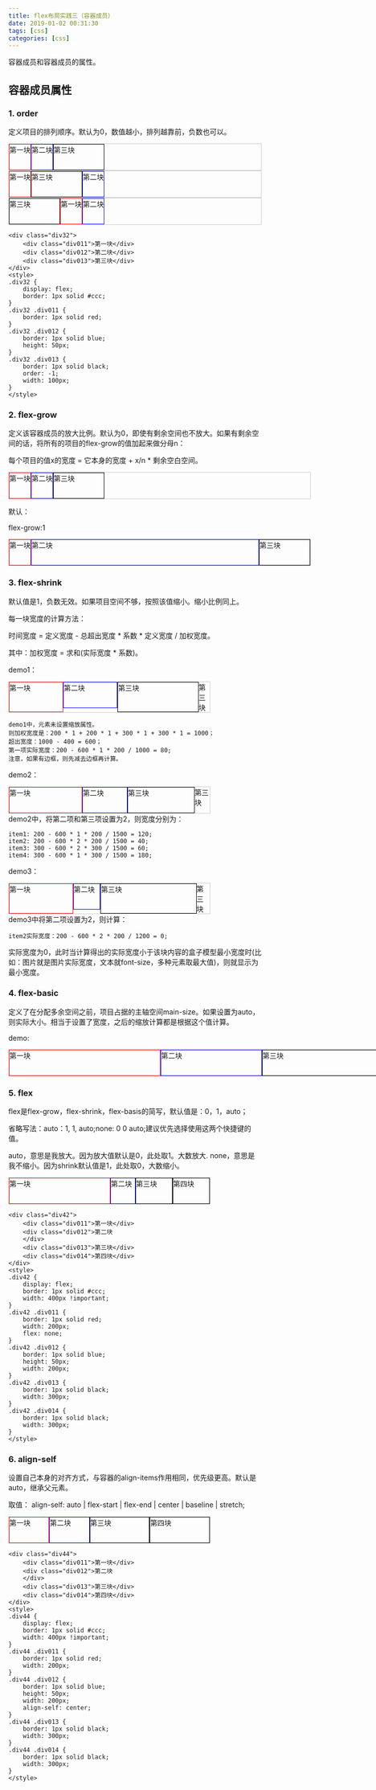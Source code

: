 ```yaml
---
title: flex布局实践三（容器成员）
date: 2019-01-02 00:31:30
tags: [css]
categories: [css]
---
```


容器成员和容器成员的属性。

## 容器成员属性

### 1. order
定义项目的排列顺序。默认为0，数值越小，排列越靠前，负数也可以。

<div class="div30">
    <div class="div011">第一块</div>
    <div class="div012">第二块</div>
    <div class="div013">第三块</div>
</div>
<style>
.div30 {
    display: flex;
    border: 1px solid #ccc;
}
.div30 .div011 {
    border: 1px solid red;
}
.div30 .div012 {
    border: 1px solid blue;
    height: 50px;
}
.div30 .div013 {
    border: 1px solid black;
    width: 100px;
}
</style>

<div class="div31">
    <div class="div011">第一块</div>
    <div class="div012">第二块</div>
    <div class="div013">第三块</div>
</div>
<style>
.div31 {
    display: flex;
    border: 1px solid #ccc;
}
.div31 .div011 {
    border: 1px solid red;
}
.div31 .div012 {
    border: 1px solid blue;
    height: 50px;
    order: 1;
}
.div31 .div013 {
    border: 1px solid black;
    width: 100px;
}
</style>

<div class="div32">
    <div class="div011">第一块</div>
    <div class="div012">第二块</div>
    <div class="div013">第三块</div>
</div>
<style>
.div32 {
    display: flex;
    border: 1px solid #ccc;
}
.div32 .div011 {
    border: 1px solid red;
}
.div32 .div012 {
    border: 1px solid blue;
    height: 50px;
}
.div32 .div013 {
    border: 1px solid black;
    order: -1;
    width: 100px;
}
</style>

```
<div class="div32">
    <div class="div011">第一块</div>
    <div class="div012">第二块</div>
    <div class="div013">第三块</div>
</div>
<style>
.div32 {
    display: flex;
    border: 1px solid #ccc;
}
.div32 .div011 {
    border: 1px solid red;
}
.div32 .div012 {
    border: 1px solid blue;
    height: 50px;
}
.div32 .div013 {
    border: 1px solid black;
    order: -1;
    width: 100px;
}
</style>

```
### 2. flex-grow

定义该容器成员的放大比例。默认为0，即使有剩余空间也不放大。如果有剩余空间的话，将所有的项目的flex-grow的值加起来做分母n：

每个项目的值x的宽度 = 它本身的宽度 + x/n * 剩余空白空间。

<div class="div34">
    <div class="div011">第一块</div>
    <div class="div012">第二块</div>
    <div class="div013">第三块</div>
</div>

默认：
<style>
.div34 {
    display: flex;
    border: 1px solid #ccc;
    width: 600px !important;
}
.div34 .div011 {
    border: 1px solid red;
}
.div34 .div012 {
    border: 1px solid blue;
    height: 50px;
}
.div34 .div013 {
    border: 1px solid black;
    width: 100px;
}
</style>

flex-grow:1
<div class="div35">
    <div class="div011">第一块</div>
    <div class="div012">第二块</div>
    <div class="div013">第三块</div>
</div>
<style>
.div35 {
    display: flex;
    border: 1px solid #ccc;
    width: 600px !important;
}
.div35 .div011 {
    border: 1px solid red;
}
.div35 .div012 {
    border: 1px solid blue;
    height: 50px;
    flex-grow: 1;
}
.div35 .div013 {
    border: 1px solid black;
    width: 100px;
}
</style>

### 3. flex-shrink

默认值是1，负数无效。如果项目空间不够，按照该值缩小。缩小比例同上。

每一块宽度的计算方法：

时间宽度 = 定义宽度 - 总超出宽度 * 系数 * 定义宽度 / 加权宽度。

其中：加权宽度 = 求和(实际宽度 * 系数)。

demo1：

<div class="div36">
    <div class="div011">第一块</div>
    <div class="div012">第二块</div>
    <div class="div013">第三块</div>
    <div class="div014">第三块</div>
</div>
<style>
.div36 {
    display: flex;
    border: 1px solid #ccc;
    width: 400px !important;
}
.div36 .div011 {
    border: 1px solid red;
    flex-grow: 1;
    width: 200px;
}
.div36 .div012 {
    border: 1px solid blue;
    height: 50px;
    width: 200px;
}
.div36 .div013 {
    border: 1px solid black;
    width: 300px;
}

.div36 .div014 {
    border: 1px solid black;
    width: 300px;
}
</style>

    demo1中，元素未设置缩放属性。
    则加权宽度是：200 * 1 + 200 * 1 + 300 * 1 + 300 * 1 = 1000；
    超出宽度：1000 - 400 = 600；
    第一项实际宽度：200 - 600 * 1 * 200 / 1000 = 80;
    注意，如果有边框，则先减去边框再计算。


demo2：
<div class="div37">
    <div class="div011">第一块</div>
    <div class="div012">第二块</div>
    <div class="div013">第三块</div>
    <div class="div014">第三块</div>
</div>
<style>
.div37 {
    display: flex;
    border: 1px solid #ccc;
    width: 400px !important;
}
.div37 .div011 {
    border: 1px solid red;
    flex-grow: 1;
    width: 200px;
}
.div37 .div012 {
    border: 1px solid blue;
    height: 50px;
    width: 200px;
    flex-shrink: 2;
}
.div37 .div013 {
    border: 1px solid black;
    width: 300px;
    flex-shrink: 2;
}

.div37 .div014 {
    border: 1px solid black;
    width: 300px;
}
</style>
demo2中，将第二项和第三项设置为2，则宽度分别为：

    item1: 200 - 600 * 1 * 200 / 1500 = 120;
    item2: 200 - 600 * 2 * 200 / 1500 = 40;
    item3: 300 - 600 * 2 * 300 / 1500 = 60;
    item4: 300 - 600 * 1 * 300 / 1500 = 180;

demo3：
<div class="div38">
    <div class="div011">第一块</div>
    <div class="div012">第二块</div>
    <div class="div013">第三块</div>
    <div class="div014">第三块</div>
</div>
<style>
.div38 {
    display: flex;
    border: 1px solid #ccc;
    width: 400px !important;
}
.div38 .div011 {
    border: 1px solid red;
    flex-grow: 1;
    width: 200px;
}
.div38 .div012 {
    border: 1px solid blue;
    height: 50px;
    width: 200px;
    flex-shrink: 2;
}
.div38 .div013 {
    border: 1px solid black;
    width: 300px;
}

.div38 .div014 {
    border: 1px solid black;
    width: 300px;
}
</style>
demo3中将第二项设置为2，则计算：

    item2实际宽度：200 - 600 * 2 * 200 / 1200 = 0;

实际宽度为0，此时当计算得出的实际宽度小于该块内容的盒子模型最小宽度时(比如：图片就是图片实际宽度，文本就font-size，多种元素取最大值)，则就显示为最小宽度。

### 4. flex-basic

定义了在分配多余空间之前，项目占据的主轴空间main-size。如果设置为auto，则实际大小。相当于设置了宽度，之后的缩放计算都是根据这个值计算。

demo:
<div class="div40">
    <div class="div011">第一块</div>
    <div class="div012">第二块
    </div>
    <div class="div013">第三块</div>
    <div class="div014">第四块</div>
</div>
<style>
.div40 {
    display: flex;
    border: 1px solid #ccc;
    width: 1200px !important;
}
.div40 .div011 {
    border: 1px solid red;
    width: 200px;
    flex-basis: 300px;
}
.div40 .div012 {
    border: 1px solid blue;
    height: 50px;
    width: 200px;
}
.div40 .div013 {
    border: 1px solid black;
    width: 300px;
}

.div40 .div014 {
    border: 1px solid black;
    width: 300px;
}
</style>

### 5. flex
flex是flex-grow，flex-shrink，flex-basis的简写，默认值是：0，1，auto；

省略写法：auto：1, 1, auto;none: 0 0 auto;建议优先选择使用这两个快捷键的值。

auto，意思是我放大。因为放大值默认是0，此处取1。大数放大.
none，意思是我不缩小。因为shrink默认值是1，此处取0，大数缩小。

<div class="div42">
    <div class="div011">第一块</div>
    <div class="div012">第二块
    </div>
    <div class="div013">第三块</div>
    <div class="div014">第四块</div>
</div>
<style>
.div42 {
    display: flex;
    border: 1px solid #ccc;
    width: 400px !important;
}
.div42 .div011 {
    border: 1px solid red;
    width: 200px;
    flex: none;
}
.div42 .div012 {
    border: 1px solid blue;
    height: 50px;
    width: 200px;
}
.div42 .div013 {
    border: 1px solid black;
    width: 300px;
}
.div42 .div014 {
    border: 1px solid black;
    width: 300px;
}
</style>

```
<div class="div42">
    <div class="div011">第一块</div>
    <div class="div012">第二块
    </div>
    <div class="div013">第三块</div>
    <div class="div014">第四块</div>
</div>
<style>
.div42 {
    display: flex;
    border: 1px solid #ccc;
    width: 400px !important;
}
.div42 .div011 {
    border: 1px solid red;
    width: 200px;
    flex: none;
}
.div42 .div012 {
    border: 1px solid blue;
    height: 50px;
    width: 200px;
}
.div42 .div013 {
    border: 1px solid black;
    width: 300px;
}
.div42 .div014 {
    border: 1px solid black;
    width: 300px;
}
</style>
```

### 6. align-self
设置自己本身的对齐方式，与容器的align-items作用相同，优先级更高。默认是auto，继承父元素。

取值：
    align-self: auto | flex-start | flex-end | center | baseline | stretch;


<div class="div44">
    <div class="div011">第一块</div>
    <div class="div012">第二块
    </div>
    <div class="div013">第三块</div>
    <div class="div014">第四块</div>
</div>
<style>
.div44 {
    display: flex;
    border: 1px solid #ccc;
    width: 400px !important;
}
.div44 .div011 {
    border: 1px solid red;
    width: 200px;
}
.div44 .div012 {
    border: 1px solid blue;
    height: 50px;
    width: 200px;
    align-self: center;
}
.div44 .div013 {
    border: 1px solid black;
    width: 300px;
}
.div44 .div014 {
    border: 1px solid black;
    width: 300px;
}
</style>

```
<div class="div44">
    <div class="div011">第一块</div>
    <div class="div012">第二块
    </div>
    <div class="div013">第三块</div>
    <div class="div014">第四块</div>
</div>
<style>
.div44 {
    display: flex;
    border: 1px solid #ccc;
    width: 400px !important;
}
.div44 .div011 {
    border: 1px solid red;
    width: 200px;
}
.div44 .div012 {
    border: 1px solid blue;
    height: 50px;
    width: 200px;
    align-self: center;
}
.div44 .div013 {
    border: 1px solid black;
    width: 300px;
}
.div44 .div014 {
    border: 1px solid black;
    width: 300px;
}
</style>
```